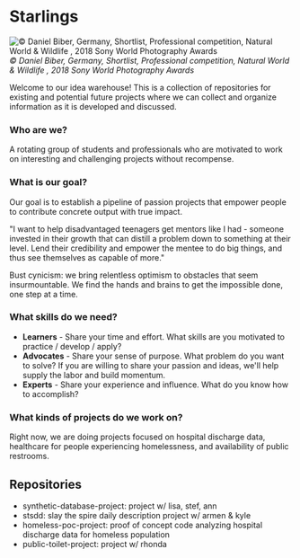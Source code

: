 # Starlings
![© Daniel Biber, Germany, Shortlist, Professional competition, Natural World & Wildlife , 2018 Sony World Photography Awards](https://www.worldphoto.org/sites/default/files/gallery/images/703203/d35b18843b1a0f5282cf34082d11fa56.starling%2520murmuration%25204.JPG)
*© Daniel Biber, Germany, Shortlist, Professional competition, Natural World & Wildlife , 2018 Sony World Photography Awards*


Welcome to our idea warehouse! This is a collection of repositories for existing and potential future projects where we can collect and organize information as it is developed and discussed.  


### Who are we?
A rotating group of students and professionals who are motivated to work on interesting and challenging projects without recompense.


### What is our goal?
Our goal is to establish a pipeline of passion projects that empower people to contribute concrete output with true impact.

"I want to help disadvantaged teenagers get mentors like I had - someone invested in their growth that can distill a problem down to something at their level. Lend their credibility and empower the mentee to do big things, and thus see themselves as capable of more."

Bust cynicism: we bring relentless optimism to obstacles that seem insurmountable.  We find the hands and brains to get the impossible done, one step at a time.


### What skills do we need?
- **Learners** - Share your time and effort.  What skills are you motivated to practice / develop / apply?
- **Advocates** - Share your sense of purpose.  What problem do you want to solve?  If you are willing to share your passion and ideas, we'll help supply the labor and build momentum.
- **Experts** - Share your experience and influence.  What do you know how to accomplish?


### What kinds of projects do we work on?
Right now, we are doing projects focused on hospital discharge data, healthcare for people experiencing homelessness, and availability of public restrooms.


## Repositories
- synthetic-database-project: project w/ lisa, stef, ann
- stsdd: slay the spire daily description project w/ armen & kyle
- homeless-poc-project: proof of concept code analyzing hospital discharge data for homeless population
- public-toilet-project: project w/ rhonda
